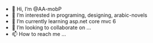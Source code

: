 - 👋 Hi, I’m @AA-mobP
- 👀 I’m interested in programing, designing, arabic-novels
- 🌱 I’m currently learning asp.net core mvc 6
- 💞️ I’m looking to collaborate on ...
- 📫 How to reach me ...

<!---
AA-mobP/AA-mobP is a ✨ special ✨ repository because its `README.md` (this file) appears on your GitHub profile.
You can click the Preview link to take a look at your changes.
--->
